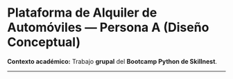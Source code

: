 # Plataforma de Alquiler de Automóviles — **Persona A** (Diseño Conceptual)

**Contexto académico:** Trabajo **grupal** del **Bootcamp Python de Skillnest**.  

---

